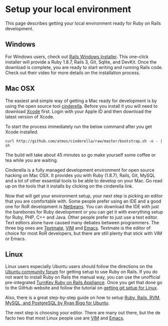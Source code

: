 # Setup your local environment

This page describes getting your local environment ready for Ruby on Rails development.

## Windows

For Windows users, check out [Rails Windows Installer](http://railsinstaller.org/). This one-click installer will provide a Ruby 1.8.7, Rails 3, Git, Sqlite, and DevKit. Once the download is complete, you are ready to start writing and running Rails code.  Check out their video for more details on the installation process.

## Mac OSX

The easiest and simple way of getting a Mac ready for development is by using the open source tool [cinderella](http://www.atmos.org/cinderella/). Before you install it you will need to download [Xcode](http://developer.apple.com/devcenter/mac/index.action) first. Login with your Apple ID and then download the latest version of Xcode.

To start the process immediately run the below command after you get Xcode installed.

    curl http://github.com/atmos/cinderella/raw/master/bootstrap.sh -o - | sh

The build will take about 45 minutes so go make yourself some coffee or tea while you are waiting.

Cinderella is a fully managed development environment for open source hacking on Mac OSX. It provides you with Ruby (1.8.7), Rails, Git, MySQL and a lot of other essential tools to be able to develop on your Mac. Go read up on the tools that it installs by clicking on the cinderella link.

Now that will get your environment setup, your next step is picking an editor that you are comfortable with. Some people prefer using an IDE and a good one for RoR development is [Netbeans](http://netbeans.org/downloads/index.html). You can download the IDE with just the barebones for Ruby development or you can get it with everything setup for Ruby, PHP, C++ and Java. Other people prefer to just use a text editor. Text editors alone have caused many debates between programmers. The three big ones are [Textmate](http://macromates.com/), [VIM](http://code.google.com/p/macvim/) and [Emacs](http://www.gnu.org/software/emacs/). Textmate is the editor of choice for most RoR developers, but there are still plenty that stick with VIM or Emacs.

## Linux

Linux users especially Ubuntu users should follow the directions on the [Ubuntu community forum](https://help.ubuntu.com/community/RubyOnRails) for getting setup to use Ruby on Rails. If you do not want to install Ruby on Rails the manual way, you can use the unofficial pre-integrated [TurnKey Ruby on Rails Appliance](http://www.turnkeylinux.org/rails). Once you get that done go to the GitHub website and follow the tutorial on [getting git setup for Linux](http://help.github.com/linux-git-installation/).

Also, there is a great step-by-step guide on how to setup [Ruby, Rails, RVM, MySQL, and PostgreSQL by Ryan Bigg for Ubuntu](http://ryanbigg.com/2010/12/ubuntu-ruby-rvm-rails-and-you).

The next step is choosing your editor. There are many out there, but the de facto two that most Linux people use are [VIM](http://www.vim.org/) and [Emacs](http://www.gnu.org/software/emacs/).
